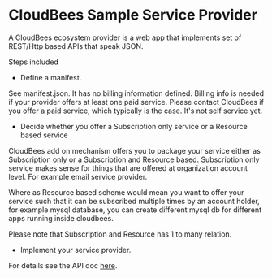 # CloudBees Sample Service Provider

A CloudBees ecosystem provider is a web app that implements set of REST/Http based APIs that speak JSON.

Steps included

* Define a manifest.

See manifest.json. It has no billing information defined. Billing info is needed if your provider
offers at least one paid service. Please contact CloudBees if you offer a paid service, which typically is the case.
It's not self service yet.

* Decide whether you offer a Subscription only service or a Resource based service

CloudBees add on mechanism offers you to package your service either as Subscription only or a Subscription and
Resource based. Subscription only service makes sense for things that are offered at organization account level.
For example email service provider.

Where as Resource based scheme would mean you want to offer your service such that it can be subscribed multiple times by an
account holder, for example mysql database, you can create different mysql db for different apps running inside cloudbees.

Please note that Subscription and Resource has 1 to many relation.

* Implement your service provider.

For details see the API doc <a href="https://developer.cloudbees.com/bin/view/RUN/Service+Provider+API"> here</a>.